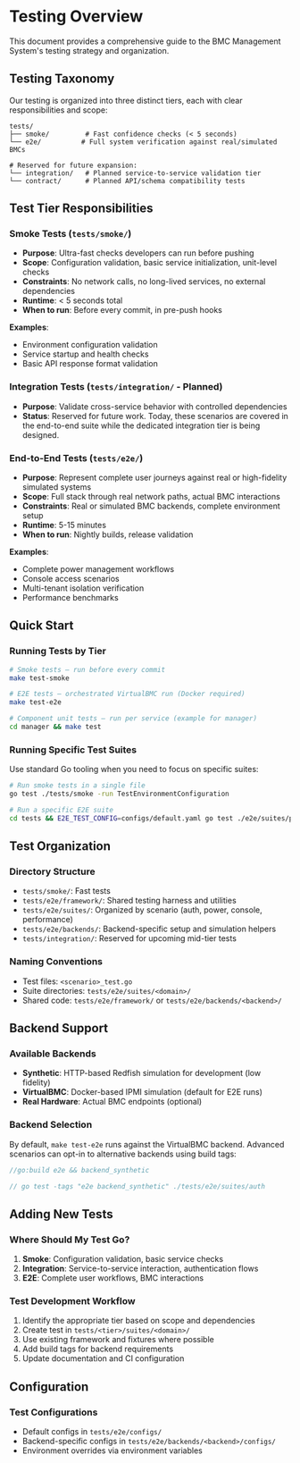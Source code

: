 # Testing Overview

This document provides a comprehensive guide to the BMC Management System's
testing strategy and organization.

## Testing Taxonomy

Our testing is organized into three distinct tiers, each with clear
responsibilities and scope:

```
tests/
├── smoke/         # Fast confidence checks (< 5 seconds)
└── e2e/          # Full system verification against real/simulated BMCs

# Reserved for future expansion:
└── integration/   # Planned service-to-service validation tier
└── contract/      # Planned API/schema compatibility tests
```

## Test Tier Responsibilities

### Smoke Tests (`tests/smoke/`)

- **Purpose**: Ultra-fast checks developers can run before pushing
- **Scope**: Configuration validation, basic service initialization, unit-level
  checks
- **Constraints**: No network calls, no long-lived services, no external
  dependencies
- **Runtime**: < 5 seconds total
- **When to run**: Before every commit, in pre-push hooks

**Examples**:

- Environment configuration validation
- Service startup and health checks
- Basic API response format validation

### Integration Tests (`tests/integration/` - Planned)

- **Purpose**: Validate cross-service behavior with controlled dependencies
- **Status**: Reserved for future work. Today, these scenarios are covered in
  the end-to-end suite while the dedicated integration tier is being designed.

### End-to-End Tests (`tests/e2e/`)

- **Purpose**: Represent complete user journeys against real or high-fidelity
  simulated systems
- **Scope**: Full stack through real network paths, actual BMC interactions
- **Constraints**: Real or simulated BMC backends, complete environment setup
- **Runtime**: 5-15 minutes
- **When to run**: Nightly builds, release validation

**Examples**:

- Complete power management workflows
- Console access scenarios
- Multi-tenant isolation verification
- Performance benchmarks

## Quick Start

### Running Tests by Tier

```bash
# Smoke tests – run before every commit
make test-smoke

# E2E tests – orchestrated VirtualBMC run (Docker required)
make test-e2e

# Component unit tests – run per service (example for manager)
cd manager && make test
```

### Running Specific Test Suites

Use standard Go tooling when you need to focus on specific suites:

```bash
# Run smoke tests in a single file
go test ./tests/smoke -run TestEnvironmentConfiguration

# Run a specific E2E suite
cd tests && E2E_TEST_CONFIG=configs/default.yaml go test ./e2e/suites/power -run TestPowerOperations
```

## Test Organization

### Directory Structure

- `tests/smoke/`: Fast tests
- `tests/e2e/framework/`: Shared testing harness and utilities
- `tests/e2e/suites/`: Organized by scenario (auth, power, console, performance)
- `tests/e2e/backends/`: Backend-specific setup and simulation helpers
- `tests/integration/`: Reserved for upcoming mid-tier tests

### Naming Conventions

- Test files: `<scenario>_test.go`
- Suite directories: `tests/e2e/suites/<domain>/`
- Shared code: `tests/e2e/framework/` or `tests/e2e/backends/<backend>/`

## Backend Support

### Available Backends

- **Synthetic**: HTTP-based Redfish simulation for development (low fidelity)
- **VirtualBMC**: Docker-based IPMI simulation (default for E2E runs)
- **Real Hardware**: Actual BMC endpoints (optional)

### Backend Selection

By default, `make test-e2e` runs against the VirtualBMC backend. Advanced
scenarios can opt-in to alternative backends using build tags:

```go
//go:build e2e && backend_synthetic

// go test -tags "e2e backend_synthetic" ./tests/e2e/suites/auth
```

## Adding New Tests

### Where Should My Test Go?

1. **Smoke**: Configuration validation, basic service checks
2. **Integration**: Service-to-service interaction, authentication flows
3. **E2E**: Complete user workflows, BMC interactions

### Test Development Workflow

1. Identify the appropriate tier based on scope and dependencies
2. Create test in `tests/<tier>/suites/<domain>/`
3. Use existing framework and fixtures where possible
4. Add build tags for backend requirements
5. Update documentation and CI configuration

## Configuration

### Test Configurations

- Default configs in `tests/e2e/configs/`
- Backend-specific configs in `tests/e2e/backends/<backend>/configs/`
- Environment overrides via environment variables
